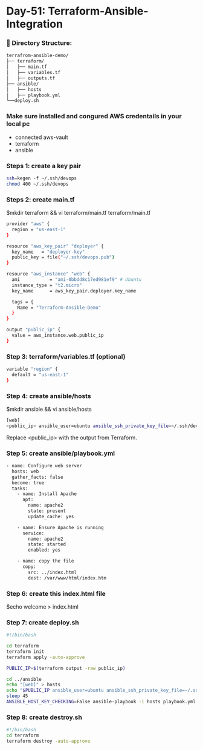 # Day-51: Terraform-Ansible-Integration

### 📁 Directory Structure:
```sh
terrafrom-ansible-demo/
├── terraform/
│   ├── main.tf       
│   ├── variables.tf        
│   ├── outputs.tf         
├── ansible/
│   ├── hosts
│   ├── playbook.yml
└──deploy.sh
```
### Make sure installed and congured AWS credentails in your local pc
 - connected aws-vault
 - terraform
 - ansible

### Steps 1: create  a key pair
```sh
ssh=kegen -f ~/.ssh/devops
chmod 400 ~/.ssh/devops
```

### Steps 2: create main.tf 
$mkdir terraform && vi terraform/main.tf
terraform/main.tf
```sh
provider "aws" {
  region = "us-east-1"
}

resource "aws_key_pair" "deployer" {
  key_name   = "deployer-key"
  public_key = file("~/.ssh/devops.pub")
}

resource "aws_instance" "web" {
  ami           = "ami-0bbdd8c17ed981ef9" # Ubuntu
  instance_type = "t2.micro"
  key_name      = aws_key_pair.deployer.key_name

  tags = {
    Name = "Terraform-Ansible-Demo"
  }
}

output "public_ip" {
  value = aws_instance.web.public_ip
}
```

### Step 3: terraform/variables.tf (optional)
```sh
variable "region" {
  default = "us-east-1"
}
```

### Step 4: create ansible/hosts
$mkdir ansible && vi ansible/hosts
```sh
[web]
<public_ip> ansible_user=ubuntu ansible_ssh_private_key_file=~/.ssh/devops
```
Replace <public_ip> with the output from Terraform.

### Step 5: create ansible/playbook.yml
```sh
- name: Configure web server
  hosts: web
  gather_facts: false
  become: true
  tasks:
    - name: Install Apache
      apt:
        name: apache2
        state: present
        update_cache: yes

    - name: Ensure Apache is running
      service:
        name: apache2
        state: started
        enabled: yes

    - name: copy the file
      copy:
        src: ../index.html
        dest: /var/www/html/index.htm
```

### Step 6: create this index.html file
$echo welcome > index.html

### Step 7: create deploy.sh
```sh
#!/bin/bash

cd terraform
terraform init
terraform apply -auto-approve

PUBLIC_IP=$(terraform output -raw public_ip)

cd ../ansible
echo "[web]" > hosts
echo "$PUBLIC_IP ansible_user=ubuntu ansible_ssh_private_key_file=~/.ssh/devops" >> hosts
sleep 45
ANSIBLE_HOST_KEY_CHECKING=False ansible-playbook -i hosts playbook.yml
```

### Step 8: create destroy.sh
```sh
#!/bin/bash
cd terraform
terraform destroy -auto-approve
```





